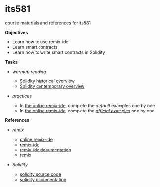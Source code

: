 # its581
course materials and references for its581

__Objectives__
* Learn how to use remix-ide
* Learn smart contracts
* Learn how to write smart contracts in Solidity

__Tasks__
* _warmup reading_
  * [Solidity historical overview](https://en.wikipedia.org/wiki/Solidity)
  * [Solidity contemporary overview](https://github.com/ethereum/solidity)
  
* _practices_
  * In [the online remix-ide](https://remix.ethereum.org), complete the _default_ examples one by one
  * In [the online remix-ide](https://remix.ethereum.org), complete the [_official_ examples](https://solidity.readthedocs.io/en/latest/solidity-by-example.html) one by one
  
__References__
* _remix_
  * [online remix-ide](https://remix.ethereum.org)
  * [remix-ide](https://github.com/ethereum/remix-ide)
  * [remix-ide documentation](https://remix-ide.readthedocs.io/en/latest/)
  * [remix](https://github.com/ethereum/remix)
  
* _Solidity_
  * [solidity source code](https://github.com/ethereum/solidity)
  * [solidity documentation](https://solidity.readthedocs.io/en/latest/)

